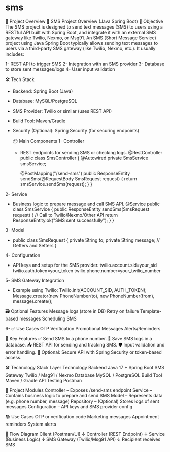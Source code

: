 # sms   
🔧 Project Overview
📱 SMS Project Overview (Java Spring Boot)
🎯 Objective
The SMS project is designed to send text messages (SMS) to users using a RESTful API built with Spring Boot, and integrate it with an external SMS gateway like Twilio, Nexmo, or Msg91.
An SMS (Short Message Service) project using Java Spring Boot typically allows sending text messages to users via a third-party SMS gateway (like Twilio, Nexmo, etc.). It usually includes:

1- REST API to trigger SMS
2- Integration with an SMS provider
3- Database to store sent messages/logs
4- User input validation

🛠️ Tech Stack
* Backend: Spring Boot (Java)
* Database: MySQL/PostgreSQL
* SMS Provider: Twilio or similar (uses REST API)
* Build Tool: Maven/Gradle
* Security (Optional): Spring Security (for securing endpoints)

  📦 Main Components
  1- Controller
  - REST endpoints for sending SMS or checking logs.
  @RestController
public class SmsController {
    @Autowired
    private SmsService smsService;

    @PostMapping("/send-sms")
    public ResponseEntity<String> sendSms(@RequestBody SmsRequest request) {
        return smsService.sendSms(request);
    }
}

2- Service
- Business logic to prepare message and call SMS API.
@Service
public class SmsService {
    public ResponseEntity<String> sendSms(SmsRequest request) {
        // Call to Twilio/Nexmo/Other API
        return ResponseEntity.ok("SMS sent successfully");
    }
}

3- Model
- public class SmsRequest {
    private String to;
    private String message;
    // Getters and Setters
}

4- Configuration
- API keys and setup for the SMS provider.
twilio.account.sid=your_sid
twilio.auth.token=your_token
twilio.phone.number=your_twilio_number

5- SMS Gateway Integration 
- Example using Twilio:
Twilio.init(ACCOUNT_SID, AUTH_TOKEN);
Message.creator(new PhoneNumber(to), new PhoneNumber(from), message).create();

🗃️ Optional Features
Message logs (store in DB)
Retry on failure
Template-based messages
Scheduling SMS

6- ✅ Use Cases
OTP Verification
Promotional Messages
Alerts/Reminders

🔧 Key Features
✅ Send SMS to a phone number.
📄 Save SMS logs in a database.
📤 REST API for sending and tracking SMS.
🛡️ Input validation and error handling.
🔐 Optional: Secure API with Spring Security or token-based access.

🛠️ Technology Stack
Layer	               Technology
Backend	             Java 17 + Spring Boot
SMS Gateway	         Twilio / Msg91 / Nexmo
Database	           MySQL / PostgreSQL
Build Tool	         Maven / Gradle
API Testing         Postman

🧱 Project Modules
Controller – Exposes /send-sms endpoint
Service – Contains business logic to prepare and send SMS
Model – Represents data (e.g. phone number, message)
Repository – (Optional) Stores logs of sent messages
Configuration – API keys and SMS provider config

📚 Use Cases
OTP or verification code
Marketing messages
Appointment reminders
System alerts

📌 Flow Diagram
Client (Postman/UI)
     ↓
Controller (REST Endpoint)
     ↓
Service (Business Logic)
     ↓
SMS Gateway (Twilio/Msg91 API)
     ↓
Recipient receives SMS






